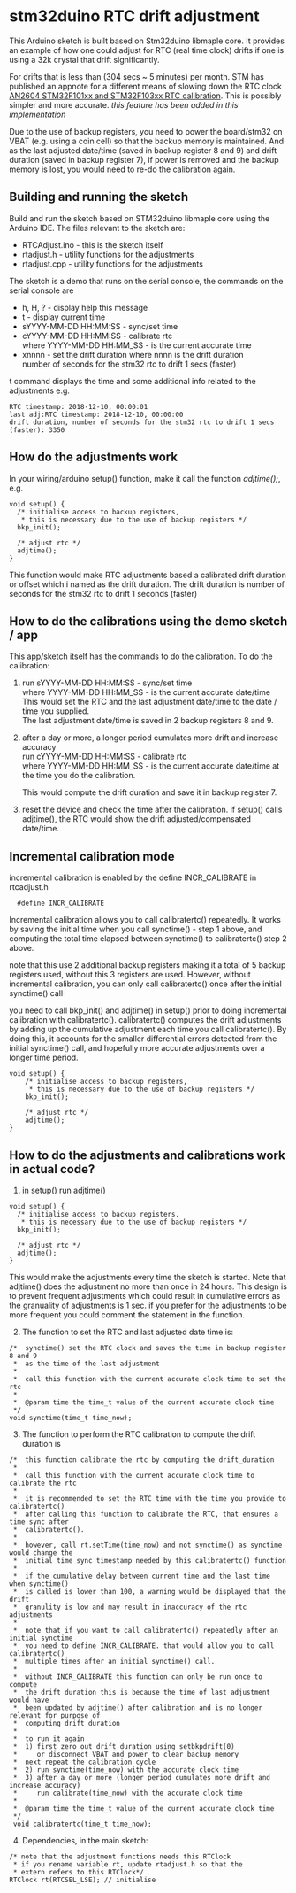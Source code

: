 # stm32duino RTC drift adjustment

This Arduino sketch is built based on Stm32duino libmaple core.
It provides an example of how one could adjust for RTC (real time clock) drifts if one is using a 32k crystal that drift significantly.

For drifts that is less than (304 secs ~ 5 minutes) per month. STM has published an appnote for a different means of slowing down the RTC clock
[AN2604 STM32F101xx and STM32F103xx RTC calibration](https://www.st.com/content/ccc/resource/technical/document/application_note/ff/c1/4f/86/4e/29/42/d1/CD00167326.pdf/files/CD00167326.pdf/jcr:content/translations/en.CD00167326.pdf). 
This is possibly simpler and more accurate. *this feature has been added in this implementation*

Due to the use of backup registers, you need to power the board/stm32 on VBAT (e.g. using a coin cell) so that the backup memory is maintained. And as the last adjusted date/time (saved in backup register 8 and 9) and drift duration (saved in backup register 7), if power is removed and the backup memory is lost, you would need to re-do the calibration again.  

## Building and running the sketch

Build and run the sketch based on STM32duino libmaple core using the Arduino IDE.
The files relevant to the sketch are:

* RTCAdjust.ino - this is the sketch itself
* rtadjust.h    - utility functions for the adjustments
* rtadjust.cpp  - utility functions for the adjustments

The sketch is a demo that runs on the serial console, the commands on the serial console are

* h, H, ? - display help this message
* t - display current time
* sYYYY-MM-DD HH:MM:SS - sync/set time
* cYYYY-MM-DD HH:MM:SS - calibrate rtc  
  where YYYY-MM-DD HH:MM_SS - is the current accurate time
* xnnnn - set the drift duration where nnnn is the drift duration  
        number of seconds for the stm32 rtc to drift 1 secs (faster)

t command displays the time and some additional info related to the adjustments e.g.  
```
RTC timestamp: 2018-12-10, 00:00:01  
last adj:RTC timestamp: 2018-12-10, 00:00:00  
drift duration, number of seconds for the stm32 rtc to drift 1 secs (faster): 3350
```
## How do the adjustments work

In your wiring/arduino setup() function, make it call the function *adjtime();*, e.g.
```
void setup() {
  /* initialise access to backup registers,
   * this is necessary due to the use of backup registers */
  bkp_init();

  /* adjust rtc */
  adjtime();
}
```
This function would make RTC adjustments based a calibrated drift duration or offset which i named as the drift duration. The drift duration is number of seconds for the stm32 rtc to drift 1 seconds (faster)


## How to do the calibrations using the demo sketch / app

This app/sketch itself has the commands to do the calibration. To do the calibration:

1. run  sYYYY-MM-DD HH:MM:SS - sync/set time  
   where YYYY-MM-DD HH:MM_SS - is the current accurate date/time
   This would set the RTC and the last adjustment date/time  to the date / time you supplied.  
   The last adjustment date/time is saved in 2 backup registers 8 and 9.
   
2. after a day or more, a longer period cumulates more drift and increase accuracy  
   run cYYYY-MM-DD HH:MM:SS - calibrate rtc  
   where YYYY-MM-DD HH:MM_SS - is the current accurate date/time at the time you do the calibration. 

   This would compute the drift duration and save it in backup register 7.
   
3. reset the device and check the time after the calibration. if setup() calls adjtime(), the RTC would show the drift adjusted/compensated date/time.

## Incremental calibration mode

incremental calibration is enabled by the define INCR_CALIBRATE in rtcadjust.h

```
  #define INCR_CALIBRATE
```

Incremental calibration allows you to call calibratertc() repeatedly. It works by saving the 
initial time when you call synctime() - step 1 above, and computing the total time elapsed between
synctime() to calibratertc() step 2 above.

note that this use 2 additional backup registers making it a total of 5 backup registers used, 
without this 3 registers are used. 
However, without incremental calibration, you can only call calibratertc() once after the initial
synctime() call

you need to call  bkp_init() and adjtime() in setup() prior to doing incremental calibration 
with calibratertc(). calibratertc() computes the drift adjustments by adding up the 
cumulative adjustment each time you call calibratertc(). By doing this, it accounts for the smaller 
differential errors detected from the initial synctime() call, and hopefully more accurate adjustments
 over a longer time period. 

``` 
void setup() {
	/* initialise access to backup registers,
	 * this is necessary due to the use of backup registers */
	bkp_init();

	/* adjust rtc */
	adjtime();
}
```

## How to do the adjustments and calibrations work in actual code?

1. in setup() run adjtime() 

```
void setup() {
  /* initialise access to backup registers,
   * this is necessary due to the use of backup registers */
  bkp_init();

  /* adjust rtc */
  adjtime();
}
```
This would make the adjustments every time the sketch is started.
Note that adjtime() does the adjustment no more than once in 24 hours. This design is to prevent frequent adjustments which could result in cumulative errors as the granuality of adjustments is 1 sec. if you prefer for the adjustments to be more frequent you could comment the statement in the function.

2. The function to set the RTC and last adjusted date time is:
  
```
/*  synctime() set the RTC clock and saves the time in backup register 8 and 9
 *  as the time of the last adjustment
 *
 *  call this function with the current accurate clock time to set the rtc
 *
 *  @param time the time_t value of the current accurate clock time
 */
void synctime(time_t time_now);
```

3. The function to perform the RTC calibration to compute the drift duration is

```
/*  this function calibrate the rtc by computing the drift_duration
 *
 *  call this function with the current accurate clock time to calibrate the rtc
 *  
 *  it is recommended to set the RTC time with the time you provide to calibratertc()
 *  after calling this function to calibrate the RTC, that ensures a time sync after
 *  calibratertc().
 *  
 *  however, call rt.setTime(time_now) and not synctime() as synctime would change the
 *  initial time sync timestamp needed by this calibratertc() function 
 *
 *  if the cumulative delay between current time and the last time when synctime()
 *  is called is lower than 100, a warning would be displayed that the drift
 *  granulity is low and may result in inaccuracy of the rtc adjustments
 *
 *  note that if you want to call calibratertc() repeatedly after an initial synctime
 *  you need to define INCR_CALIBRATE. that would allow you to call calibratertc()
 *  multiple times after an initial synctime() call.
 *
 *  without INCR_CALIBRATE this function can only be run once to compute
 *  the drift_duration this is because the time of last adjustment would have
 *  been updated by adjtime() after calibration and is no longer relevant for purpose of
 *  computing drift duration
 *
 *  to run it again
 *  1) first zero out drift duration using setbkpdrift(0)
 *     or disconnect VBAT and power to clear backup memory
 *  next repeat the calibration cycle
 *  2) run synctime(time_now) with the accurate clock time
 *  3) after a day or more (longer period cumulates more drift and increase accuracy)
 *     run calibrate(time_now) with the accurate clock time
 *
 *  @param time the time_t value of the current accurate clock time
 */
 void calibratertc(time_t time_now);
```

4. Dependencies, in the main sketch:

```
/* note that the adjustment functions needs this RTClock
 * if you rename variable rt, update rtadjust.h so that the
 * extern refers to this RTClock*/
RTClock rt(RTCSEL_LSE); // initialise
```